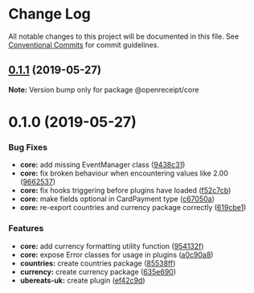 # Change Log

All notable changes to this project will be documented in this file.
See [Conventional Commits](https://conventionalcommits.org) for commit guidelines.

## [0.1.1](https://github.com/openreceipt/source/compare/v0.1.0...v0.1.1) (2019-05-27)

**Note:** Version bump only for package @openreceipt/core





# 0.1.0 (2019-05-27)


### Bug Fixes

* **core:** add missing EventManager class ([9438c31](https://github.com/openreceipt/source/commit/9438c31))
* **core:** fix broken behaviour when encountering values like 2.00 ([9662537](https://github.com/openreceipt/source/commit/9662537))
* **core:** fix hooks triggering before plugins have loaded ([f52c7cb](https://github.com/openreceipt/source/commit/f52c7cb))
* **core:** make fields optional in CardPayment type ([c67050a](https://github.com/openreceipt/source/commit/c67050a))
* **core:** re-export countries and currency package correctly ([619cbe1](https://github.com/openreceipt/source/commit/619cbe1))


### Features

* **core:** add currency formatting utility function ([954132f](https://github.com/openreceipt/source/commit/954132f))
* **core:** expose Error classes for usage in plugins ([a0c90a8](https://github.com/openreceipt/source/commit/a0c90a8))
* **countries:** create countries package ([85538ff](https://github.com/openreceipt/source/commit/85538ff))
* **currency:** create currency package ([635e690](https://github.com/openreceipt/source/commit/635e690))
* **ubereats-uk:** create plugin ([ef42c9d](https://github.com/openreceipt/source/commit/ef42c9d))
